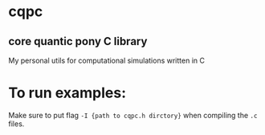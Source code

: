 # cqpc
## core quantic pony C library

My personal utils for computational simulations written in C


# To run examples:
Make sure to put flag `-I {path to cqpc.h dirctory}` when compiling the `.c` files.